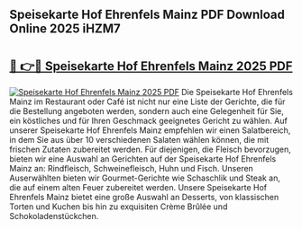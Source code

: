 ## Speisekarte Hof Ehrenfels Mainz PDF Download Online 2025 iHZM7

# <h2><a href="http://gc7b3o.nevu.top/?p=Speisekarte+Hof+Ehrenfels+Mainz">🔗 👉🔴 Speisekarte Hof Ehrenfels Mainz 2025 PDF</a></h2>

[![Speisekarte Hof Ehrenfels Mainz 2025 PDF](https://i.imgur.com/dBaPXMq.png)](http://gc7b3o.nevu.top/?p=Speisekarte+Hof+Ehrenfels+Mainz)
Die Speisekarte Hof Ehrenfels Mainz im Restaurant oder Café ist nicht nur eine Liste der Gerichte, die für die Bestellung angeboten werden, sondern auch eine Gelegenheit für Sie, ein köstliches und für Ihren Geschmack geeignetes Gericht zu wählen. Auf unserer Speisekarte Hof Ehrenfels Mainz empfehlen wir einen Salatbereich, in dem Sie aus über 10 verschiedenen Salaten wählen können, die mit frischen Zutaten zubereitet werden. Für diejenigen, die Fleisch bevorzugen, bieten wir eine Auswahl an Gerichten auf der Speisekarte Hof Ehrenfels Mainz an: Rindfleisch, Schweinefleisch, Huhn und Fisch. Unseren Auserwählten bieten wir Gourmet-Gerichte wie Schaschlik und Steak an, die auf einem alten Feuer zubereitet werden. Unsere Speisekarte Hof Ehrenfels Mainz bietet eine große Auswahl an Desserts, von klassischen Torten und Kuchen bis hin zu exquisiten Crème Brûlée und Schokoladenstückchen.
